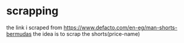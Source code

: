 # scrapping
the link i scraped from https://www.defacto.com/en-eg/man-shorts-bermudas
the idea is to scrap the shorts(price-name)

